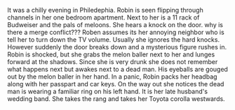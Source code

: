 It was a chilly evening in Philedephia.
Robin is seen flipping through channels in her one bedroom apartment.
Next to her is a 11 rack of Budweiser and the pals of meloons. 
She hears a knock on the door. 
why is there a merge conflict???
Roben assumes its her annoying neighbor who is tell her to turn down the TV volume.
Usually she ignores the hard knocks.
However suddenly the door breaks down and a mysterious figure rushes in.
Robin is shocked, but she grabs the melon baller next to her and lunges forward at the shadows.
Since she is very drunk she does not remember what happens next but awakes next to a dead man. 
His eyeballs are gouged out by the melon baller in her hand.
In a panic, Robin packs her headbag along with her passpart and car keys.
On the way out she notices the dead man is wearing a familiar ring on his left hand.
It is her late husband's wedding band. 
She takes the rang and takes her Toyota corolla westwards.